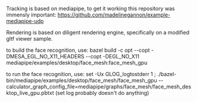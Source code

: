 Tracking is based on mediapipe, to get it working this repository was immensly important: https://github.com/madelinegannon/example-mediapipe-udp

Rendering is based on diligent rendering engine, specifically on a modified gltf viewer sample.

to build the face recognition, use: bazel build -c opt --copt -DMESA_EGL_NO_X11_HEADERS --copt -DEGL_NO_X11 \
        mediapipe/examples/desktop/face_mesh:face_mesh_gpu

to run the face recognition, use: set -Ux GLOG_logtostderr 1 ; ./bazel-bin/mediapipe/examples/desktop/face_mesh/face_mesh_gpu --calculator_graph_config_file=mediapipe/graphs/face_mesh/face_mesh_desktop_live_gpu.pbtxt 
(set log probably doesn't do anything)

